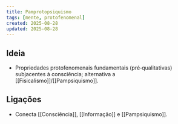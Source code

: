 ```yaml
---
title: Pamprotopsiquismo
tags: [mente, protofenomenal]
created: 2025-08-28
updated: 2025-08-28
---
```


## Ideia
- Propriedades protofenomenais fundamentais (pré‑qualitativas) subjacentes à consciência; alternativa a [[Fisicalismo]]/[[Pampsiquismo]].

## Ligações
- Conecta [[Consciência]], [[Informação]] e [[Pampsiquismo]].
